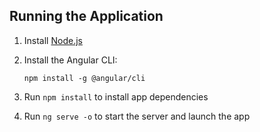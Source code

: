 
## Running the Application

1. Install [Node.js](http://nodejs.org)

1. Install the Angular CLI:

    `npm install -g @angular/cli`

1. Run `npm install` to install app dependencies

1. Run `ng serve -o` to start the server and launch the app

